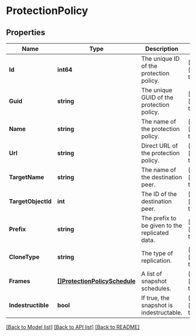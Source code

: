 # ProtectionPolicy

## Properties
Name | Type | Description | Notes
------------ | ------------- | ------------- | -------------
**Id** | **int64** | The unique ID of the protection policy. | [optional] [default to null]
**Guid** | **string** | The unique GUID of the protection policy. | [optional] [default to null]
**Name** | **string** | The name of the protection policy. | [optional] [default to null]
**Url** | **string** | Direct URL of the protection policy. | [optional] [default to null]
**TargetName** | **string** | The name of the destination peer. | [optional] [default to null]
**TargetObjectId** | **int** | The ID of the destination peer. | [optional] [default to null]
**Prefix** | **string** | The prefix to be given to the replicated data. | [optional] [default to null]
**CloneType** | **string** | The type of replication. | [optional] [default to null]
**Frames** | [**[]ProtectionPolicySchedule**](ProtectionPolicySchedule.md) | A list of snapshot schedules. | [optional] [default to null]
**Indestructible** | **bool** | If true, the snapshot is  indestructable. | [optional] [default to null]

[[Back to Model list]](../README.md#documentation-for-models) [[Back to API list]](../README.md#documentation-for-api-endpoints) [[Back to README]](../README.md)

